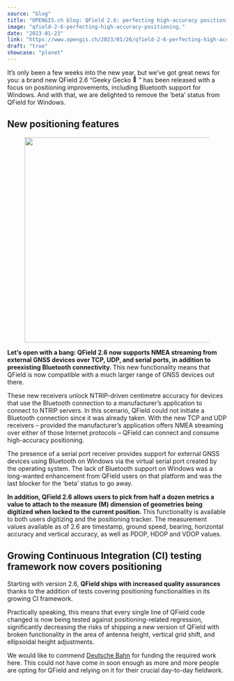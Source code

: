 ```yaml
---
source: "blog"
title: "OPENGIS.ch blog: QField 2.6: perfecting high-accuracy positioning"
image: "qfield-2-6-perfecting-high-accuracy-positioning."
date: "2023-01-23"
link: "https://www.opengis.ch/2023/01/26/qfield-2-6-perfecting-high-accuracy-positioning/"
draft: "true"
showcase: "planet"
---
```


<p>It’s only been a few weeks into the new year, but we’ve got great news for you: a brand new QField 2.6 “Geeky Gecko <img src="https://s.w.org/images/core/emoji/14.0.0/72x72/1f98e.png" alt="🦎" class="wp-smiley" style="height: 1em; max-height: 1em;" />” has been released with a focus on positioning improvements, including Bluetooth support for Windows. And with that, we are delighted to remove the ‘beta’ status from QField for Windows.</p>



<h2>New positioning features</h2>



<figure class="wp-block-image size-full"><img data-attachment-id="13566" data-permalink="https://www.opengis.ch/2023/01/26/qfield-2-6-perfecting-high-accuracy-positioning/26_cover/" data-orig-file="https://i0.wp.com/www.opengis.ch/wp-content/uploads/2023/01/26_cover.png?fit=800%2C501&amp;ssl=1" data-orig-size="800,501" data-comments-opened="1" data-image-meta="{&quot;aperture&quot;:&quot;0&quot;,&quot;credit&quot;:&quot;&quot;,&quot;camera&quot;:&quot;&quot;,&quot;caption&quot;:&quot;&quot;,&quot;created_timestamp&quot;:&quot;0&quot;,&quot;copyright&quot;:&quot;&quot;,&quot;focal_length&quot;:&quot;0&quot;,&quot;iso&quot;:&quot;0&quot;,&quot;shutter_speed&quot;:&quot;0&quot;,&quot;title&quot;:&quot;&quot;,&quot;orientation&quot;:&quot;0&quot;}" data-image-title="26_cover" data-image-description="" data-image-caption="" data-medium-file="https://i0.wp.com/www.opengis.ch/wp-content/uploads/2023/01/26_cover.png?fit=300%2C188&amp;ssl=1" data-large-file="https://i0.wp.com/www.opengis.ch/wp-content/uploads/2023/01/26_cover.png?fit=750%2C470&amp;ssl=1" width="750" height="470" src="https://i0.wp.com/www.opengis.ch/wp-content/uploads/2023/01/26_cover.png?resize=750%2C470&#038;ssl=1" alt="" class="wp-image-13566" srcset="https://i0.wp.com/www.opengis.ch/wp-content/uploads/2023/01/26_cover.png?w=800&amp;ssl=1 800w, https://i0.wp.com/www.opengis.ch/wp-content/uploads/2023/01/26_cover.png?resize=300%2C188&amp;ssl=1 300w, https://i0.wp.com/www.opengis.ch/wp-content/uploads/2023/01/26_cover.png?resize=768%2C481&amp;ssl=1 768w, https://i0.wp.com/www.opengis.ch/wp-content/uploads/2023/01/26_cover.png?resize=422%2C264&amp;ssl=1 422w" sizes="(max-width: 750px) 100vw, 750px" data-recalc-dims="1" /></figure>



<p><strong>Let’s open with a bang: QField 2.6 now supports NMEA streaming from external GNSS devices over TCP, UDP, and serial ports, in addition to preexisting Bluetooth connectivity. </strong>This new functionality means that QField is now compatible with a much larger range of GNSS devices out there.</p>



<p>These new receivers unlock NTRIP-driven centimetre accuracy for devices that use the Bluetooth connection to a manufacturer&#8217;s application to connect to NTRIP servers. In this scenario, QField could not initiate a Bluetooth connection since it was already taken. With the new TCP and UDP receivers &#8211; provided the manufacturer’s application offers NMEA streaming over either of those Internet protocols &#8211; QField can connect and consume high-accuracy positioning.</p>



<p>The presence of a serial port receiver provides support for external GNSS devices using Bluetooth on Windows via the virtual serial port created by the operating system. The lack of Bluetooth support on Windows was a long-wanted enhancement from QField users on that platform and was the last blocker for the ‘beta’ status to go away.</p>



<p><strong>In addition, QField 2.6 allows users to pick from half a dozen metrics a value to attach to the measure (M) dimension of geometries being digitized when locked to the current position. </strong>This functionality is available to both users digitizing and the positioning tracker. The measurement values available as of 2.6 are timestamp, ground speed, bearing, horizontal accuracy and vertical accuracy, as well as PDOP, HDOP and VDOP values.</p>



<h2>Growing Continuous Integration (CI) testing framework now covers positioning</h2>



<p>Starting with version 2.6, <strong>QField ships with increased quality assurances</strong> thanks to the addition of tests covering positioning functionalities in its growing CI framework.</p>



<p>Practically speaking, this means that every single line of QField code changed is now being tested against positioning-related regression, significantly decreasing the risks of shipping a new version of QField with broken functionality in the area of antenna height, vertical grid shift, and ellipsoidal height adjustments.</p>



<p>We would like to commend <a rel="noreferrer noopener" href="https://www.bahn.com/en" data-type="URL" data-id="https://www.bahn.com/en" target="_blank">Deutsche Bahn</a> for funding the required work here. This could not have come in soon enough as more and more people are opting for QField and relying on it for their crucial day-to-day fieldwork.</p>
